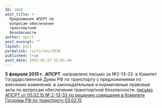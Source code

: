 ```yaml
---
ID: 1018
post_title: >
  Предложения АПСРТ по
  вопросам обеспечения
  транспортной
  безопасности
author: apsrt
post_excerpt: ""
layout: post
permalink: /articles/1018
published: true
post_date: 2015-02-27 12:01:44
---
```

<strong>5 февраля 2015 г.  АПСРТ  </strong>направлено письмо за №2-13-33  в Комитет Государственной Думы РФ по транспорту с предложениями по внесению изменений  в законодательные и нормативные правовые акты по вопросам обеспечения транспортной безопасности.
<a href="http://www.apsrt.ru/wp-content/uploads/2015/02/письмо-АПСРТ-от-05.02.15-№-2-13-33-по-решению-совещания-в-Комитете-Госдумы-РФ-по-транспорту-03.02.15.rtf">письмо АПСРТ от 05.02.15 № 2-13-33 по решению совещания в Комитете Госдумы РФ по транспорту 03.02.15</a>